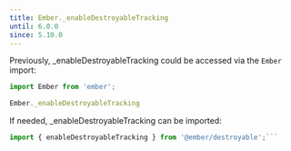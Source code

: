 ```yaml
---
title: Ember._enableDestroyableTracking
until: 6.0.0
since: 5.10.0
---
```



Previously, _enableDestroyableTracking could be accessed via the `Ember` import:
```js
import Ember from 'ember';

Ember._enableDestroyableTracking

```

 If needed, _enableDestroyableTracking can be imported:
```js
import { enableDestroyableTracking } from '@ember/destroyable';```
